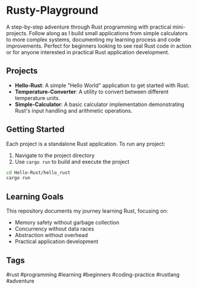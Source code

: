# Rusty-Playground

A step-by-step adventure through Rust programming with practical mini-projects. Follow along as I build small applications from simple calculators to more complex systems, documenting my learning process and code improvements. Perfect for beginners looking to see real Rust code in action or for anyone interested in practical Rust application development.

## Projects

- **Hello-Rust**: A simple "Hello World" application to get started with Rust.
- **Temperature-Converter**: A utility to convert between different temperature units.
- **Simple-Calculator**: A basic calculator implementation demonstrating Rust's input handling and arithmetic operations.

## Getting Started

Each project is a standalone Rust application. To run any project:

1. Navigate to the project directory
2. Use `cargo run` to build and execute the project

```bash
cd Hello-Rust/hello_rust
cargo run
```

## Learning Goals

This repository documents my journey learning Rust, focusing on:

- Memory safety without garbage collection
- Concurrency without data races
- Abstraction without overhead
- Practical application development

## Tags

#rust #programming #learning #beginners #coding-practice #rustlang #adventure
